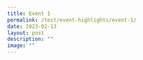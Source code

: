 ```yaml
---
title: Event 1
permalink: /test/event-highlights/event-1/
date: 2023-02-13
layout: post
description: ""
image: ""
---
```

